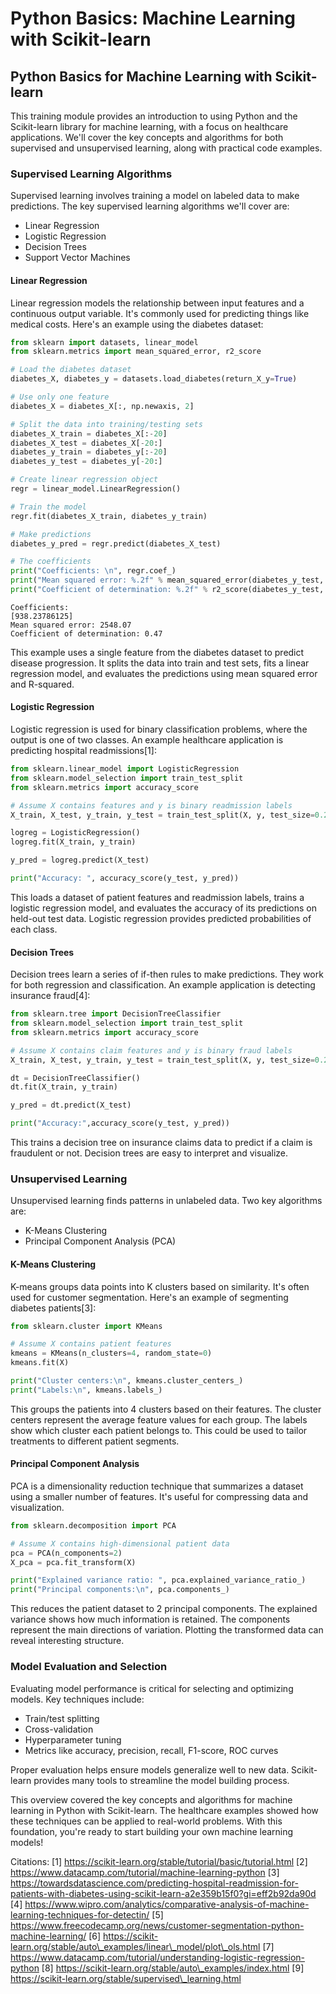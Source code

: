 # Python Basics: Machine Learning with Scikit-learn

## Python Basics for Machine Learning with Scikit-learn

This training module provides an introduction to using Python and the Scikit-learn library for machine learning, with a focus on healthcare applications. We'll cover the key concepts and algorithms for both supervised and unsupervised learning, along with practical code examples.

### Supervised Learning Algorithms

Supervised learning involves training a model on labeled data to make predictions. The key supervised learning algorithms we'll cover are:

* Linear Regression
* Logistic Regression
* Decision Trees
* Support Vector Machines

#### Linear Regression

Linear regression models the relationship between input features and a continuous output variable. It's commonly used for predicting things like medical costs. Here's an example using the diabetes dataset:

```python
from sklearn import datasets, linear_model
from sklearn.metrics import mean_squared_error, r2_score

# Load the diabetes dataset
diabetes_X, diabetes_y = datasets.load_diabetes(return_X_y=True)

# Use only one feature
diabetes_X = diabetes_X[:, np.newaxis, 2]

# Split the data into training/testing sets
diabetes_X_train = diabetes_X[:-20] 
diabetes_X_test = diabetes_X[-20:]
diabetes_y_train = diabetes_y[:-20]
diabetes_y_test = diabetes_y[-20:]

# Create linear regression object
regr = linear_model.LinearRegression()

# Train the model 
regr.fit(diabetes_X_train, diabetes_y_train)

# Make predictions
diabetes_y_pred = regr.predict(diabetes_X_test)

# The coefficients
print("Coefficients: \n", regr.coef_)
print("Mean squared error: %.2f" % mean_squared_error(diabetes_y_test, diabetes_y_pred))
print("Coefficient of determination: %.2f" % r2_score(diabetes_y_test, diabetes_y_pred))
```

```
Coefficients: 
[938.23786125]
Mean squared error: 2548.07
Coefficient of determination: 0.47
```

This example uses a single feature from the diabetes dataset to predict disease progression. It splits the data into train and test sets, fits a linear regression model, and evaluates the predictions using mean squared error and R-squared.

#### Logistic Regression

Logistic regression is used for binary classification problems, where the output is one of two classes. An example healthcare application is predicting hospital readmissions\[1]:

```python
from sklearn.linear_model import LogisticRegression
from sklearn.model_selection import train_test_split
from sklearn.metrics import accuracy_score

# Assume X contains features and y is binary readmission labels 
X_train, X_test, y_train, y_test = train_test_split(X, y, test_size=0.25)

logreg = LogisticRegression()
logreg.fit(X_train, y_train)

y_pred = logreg.predict(X_test)

print("Accuracy: ", accuracy_score(y_test, y_pred))
```

This loads a dataset of patient features and readmission labels, trains a logistic regression model, and evaluates the accuracy of its predictions on held-out test data. Logistic regression provides predicted probabilities of each class.

#### Decision Trees

Decision trees learn a series of if-then rules to make predictions. They work for both regression and classification. An example application is detecting insurance fraud\[4]:

```python
from sklearn.tree import DecisionTreeClassifier 
from sklearn.model_selection import train_test_split
from sklearn.metrics import accuracy_score

# Assume X contains claim features and y is binary fraud labels
X_train, X_test, y_train, y_test = train_test_split(X, y, test_size=0.25) 

dt = DecisionTreeClassifier()
dt.fit(X_train, y_train)

y_pred = dt.predict(X_test)

print("Accuracy:",accuracy_score(y_test, y_pred))
```

This trains a decision tree on insurance claims data to predict if a claim is fraudulent or not. Decision trees are easy to interpret and visualize.

### Unsupervised Learning

Unsupervised learning finds patterns in unlabeled data. Two key algorithms are:

* K-Means Clustering
* Principal Component Analysis (PCA)

#### K-Means Clustering

K-means groups data points into K clusters based on similarity. It's often used for customer segmentation. Here's an example of segmenting diabetes patients\[3]:

```python
from sklearn.cluster import KMeans

# Assume X contains patient features 
kmeans = KMeans(n_clusters=4, random_state=0) 
kmeans.fit(X)

print("Cluster centers:\n", kmeans.cluster_centers_)  
print("Labels:\n", kmeans.labels_)
```

This groups the patients into 4 clusters based on their features. The cluster centers represent the average feature values for each group. The labels show which cluster each patient belongs to. This could be used to tailor treatments to different patient segments.

#### Principal Component Analysis

PCA is a dimensionality reduction technique that summarizes a dataset using a smaller number of features. It's useful for compressing data and visualization.

```python
from sklearn.decomposition import PCA

# Assume X contains high-dimensional patient data
pca = PCA(n_components=2)
X_pca = pca.fit_transform(X) 

print("Explained variance ratio: ", pca.explained_variance_ratio_)  
print("Principal components:\n", pca.components_)
```

This reduces the patient dataset to 2 principal components. The explained variance shows how much information is retained. The components represent the main directions of variation. Plotting the transformed data can reveal interesting structure.

### Model Evaluation and Selection

Evaluating model performance is critical for selecting and optimizing models. Key techniques include:

* Train/test splitting
* Cross-validation
* Hyperparameter tuning
* Metrics like accuracy, precision, recall, F1-score, ROC curves

Proper evaluation helps ensure models generalize well to new data. Scikit-learn provides many tools to streamline the model building process.

This overview covered the key concepts and algorithms for machine learning in Python with Scikit-learn. The healthcare examples showed how these techniques can be applied to real-world problems. With this foundation, you're ready to start building your own machine learning models!

Citations: \[1] https://scikit-learn.org/stable/tutorial/basic/tutorial.html \[2] https://www.datacamp.com/tutorial/machine-learning-python \[3] https://towardsdatascience.com/predicting-hospital-readmission-for-patients-with-diabetes-using-scikit-learn-a2e359b15f0?gi=eff2b92da90d \[4] https://www.wipro.com/analytics/comparative-analysis-of-machine-learning-techniques-for-detectin/ \[5] https://www.freecodecamp.org/news/customer-segmentation-python-machine-learning/ \[6] https://scikit-learn.org/stable/auto\_examples/linear\_model/plot\_ols.html \[7] https://www.datacamp.com/tutorial/understanding-logistic-regression-python \[8] https://scikit-learn.org/stable/auto\_examples/index.html \[9] https://scikit-learn.org/stable/supervised\_learning.html
